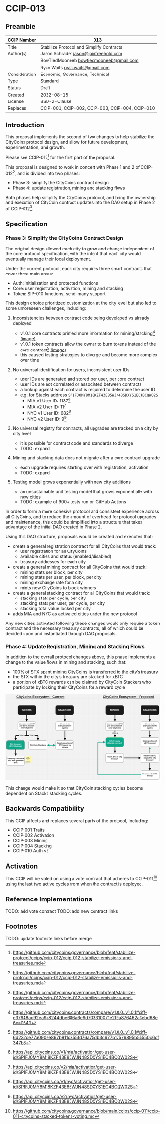 # CCIP-013

## Preamble

| CCIP Number   | 013                                              |
| ------------- | ------------------------------------------------ |
| Title         | Stabilize Protocol and Simplify Contracts        |
| Author(s)     | Jason Schrader jason@joinfreehold.com            |
|               | BowTiedMooneeb bowtiedmooneeb@gmail.com          |
|               | Ryan Waits ryan.waits@gmail.com                  |
| Consideration | Economic, Governance, Technical                  |
| Type          | Standard                                         |
| Status        | Draft                                            |
| Created       | 2022-08-15                                       |
| License       | BSD-2-Clause                                     |
| Replaces      | CCIP-001, CCIP-002, CCIP-003, CCIP-004, CCIP-010 |

## Introduction

This proposal implements the second of two changes to help stabilize the CityCoins protocol design, and allow for future development, experimentation, and growth.

Please see CCIP-012[^1] for the first part of the proposal.

This proposal is designed to work in concert with Phase 1 and 2 of CCIP-012[^1], and is divided into two phases:

- Phase 3: simplify the CityCoins contract design
- Phase 4: update registration, mining and stacking flows

Both phases help simplify the CityCoins protocol, and bring the ownership and execution of CityCoin contract updates into the DAO setup in Phase 2 of CCIP-012[^1].

## Specification

### Phase 3: Simplify the CityCoins Contract Design

The original design allowed each city to grow and change independent of the core protocol specification, with the intent that each city would eventually manage their local deployment.

Under the current protocol, each city requires three smart contracts that cover three main areas:

- Auth: initialization and protected functions
- Core: user registration, activation, mining and stacking
- Token: SIP-010 functions, send-many support

This design choice prioritized customization at the city level but also led to some unforeseen challenges, including:

1. Inconsistencies between contract code being developed vs already deployed

   - v1.0.1 core contracts printed more information for mining/stacking[^2] [(image)](citycoins-version-differences-in-mine-many-function.png)
   - v1.0.1 token contracts allow the owner to burn tokens instead of the core contract[^3] [(image)](citycoins-version-differences-in-token-burn-function.png)
   - this caused testing strategies to diverge and become more complex over time

2. No universal identification for users, inconsistent user IDs

   - user IDs are generated and stored per user, per core contract
   - user IDs are not correlated or associated between contracts
   - a lookup against each contract is required to determine the user ID
   - e.g. for Stacks address `SP1FJ0MY8M18KZF43E85WJN48SDXYS1EC4BCQW02S`
     - MIA v1 User ID: 1137[^4]
     - MIA v2 User ID: 11[^5]
     - NYC v1 User ID: 682[^6]
     - NYC v2 User ID: 9[^7]

3. No universal registry for contracts, all upgrades are tracked on a city by city level

   - it is possible for contract code and standards to diverge
   - TODO: expand

4. Mining and stacking data does not migrate after a core contract upgrade

   - each upgrade requires starting over with registration, activation
   - TODO: expand

5. Testing model grows exponentially with new city additions
   - an unsustainable unit testing model that grows exponentially with new cities
   - TODO: example of 900+ tests run on GitHub Actions

In order to form a more cohesive protocol and consistent experience across all CityCoins, and to reduce the amount of overhead for protocol upgrades and maintenance, this could be simplified into a structure that takes advantage of the initial DAO created in Phase 2.

Using this DAO structure, proposals would be created and executed that:

- create a general registration contract for all CityCoins that would track:
  - user registration for all CityCoins
  - available cities and status (enabled/disabled)
  - treasury addresses for each city
- create a general mining contract for all CityCoins that would track:
  - mining stats per block, per city
  - mining stats per user, per block, per city
  - mining exchange rate for a city
  - mints new CityCoins to block winners
- create a general stacking contract for all CityCoins that would track:
  - stacking stats per cycle, per city
  - stacking stats per user, per cycle, per city
  - stacking total value locked per city
- adds MIA and NYC as activated cities under the new protocol

Any new cities activated following these changes would only require a token contract and the necessary treasury contracts, all of which could be decided upon and instantiated through DAO proposals.

### Phase 4: Update Registration, Mining and Stacking Flows

In addition to the overall protocol changes above, this phase implements a change to the value flows in mining and stacking, such that:

- 100% of STX spent mining CityCoins is transferred to the city’s treasury
- the STX within the city’s treasury are stacked for xBTC
- a portion of xBTC rewards can be claimed by CityCoin Stackers who participate by locking their CityCoins for a reward cycle

![CityCoins Ecosystem Structure Proposal](citycoins-ecosystem-structure-proposal.png)

This change would make it so that CityCoin stacking cycles become dependent on Stacks stacking cycles.

## Backwards Compatibility

This CCIP affects and replaces several parts of the protocol, including:

- CCIP-001 Traits
- CCIP-002 Activation
- CCIP-003 Mining
- CCIP-004 Stacking
- CCIP-010 Auth v2

## Activation

This CCIP will be voted on using a vote contract that adheres to CCIP-011[^tbd] using the last two active cycles from when the contract is deployed.

## Reference Implementations

TODO: add vote contract
TODO: add new contract links

## Footnotes

TODO: update footnote links before merge

[^1]: https://github.com/citycoins/governance/blob/feat/stabilize-protocol/ccips/ccip-012/ccip-012-stabilize-emissions-and-treasuries.md
[^2]: https://github.com/citycoins/contracts/compare/v1.0.0..v1.0.1#diff-e37948ac92ea9a8244dbe686a6e9d703310071e2f9a876462a3ebd68e6ea0640
[^3]: https://github.com/citycoins/contracts/compare/v1.0.0..v1.0.1#diff-6d232ce77a090ee867b911c855fd76a75db3c677b17576895b55550c6cf347b6
[^4]: https://api.citycoins.co/v1/mia/activation/get-user-id/SP1FJ0MY8M18KZF43E85WJN48SDXYS1EC4BCQW02S
[^5]: https://api.citycoins.co/v2/mia/activation/get-user-id/SP1FJ0MY8M18KZF43E85WJN48SDXYS1EC4BCQW02S
[^6]: https://api.citycoins.co/v1/nyc/activation/get-user-id/SP1FJ0MY8M18KZF43E85WJN48SDXYS1EC4BCQW02S
[^7]: https://api.citycoins.co/v2/nyc/activation/get-user-id/SP1FJ0MY8M18KZF43E85WJN48SDXYS1EC4BCQW02S
[^tbd]: https://github.com/citycoins/governance/blob/main/ccips/ccip-011/ccip-011-citycoins-stacked-tokens-voting.md
